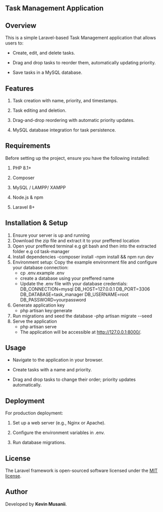 ## Task Management Application
## Overview

This is a simple Laravel-based Task Management application that allows users to:

- Create, edit, and delete tasks.

- Drag and drop tasks to reorder them, automatically updating priority.

- Save tasks in a MySQL database.



## Features

1. Task creation with name, priority, and timestamps.

2. Task editing and deletion.

3. Drag-and-drop reordering with automatic priority updates.

4. MySQL database integration for task persistence.
   
## Requirements

Before setting up the project, ensure you have the following installed:
1. PHP 8.1+

2. Composer

3. MySQL / LAMPP/ XAMPP

4. Node.js & npm

5. Laravel 8+

## Installation & Setup

1. Ensure your server is up and running
2. Download the zip file and extract it to your preffered location
3. Open your preffered terminal e.g git bash and then into the extracted folder e.g  cd task-manager
4. Install dependencies
   -composer install
   -npm install && npm run dev
5. Environment setup: Copy the example environment file and configure your database connection:
   - cp .env.example .env
   - create a database using your preffered name
   - Update the .env file with your database credentials:
    DB_CONNECTION=mysql
    DB_HOST=127.0.0.1
    DB_PORT=3306
    DB_DATABASE=task_manager
    DB_USERNAME=root
    DB_PASSWORD=yourpassword
6. Generate application key
   - php artisan key:generate
7. Run migrations and seed the database
   -php artisan migrate --seed
8. Serve the application
   - php artisan serve
    * The application will be accessible at http://127.0.0.1:8000/.


## Usage

 - Navigate to the application in your browser.

- Create tasks with a name and priority.

- Drag and drop tasks to change their order; priority updates automatically.



## Deployment

For production deployment:

1. Set up a web server (e.g., Nginx or Apache).

2. Configure the environment variables in .env.

3. Run database migrations.


## License

The Laravel framework is open-sourced software licensed under the [MIT license](https://opensource.org/licenses/MIT).

## Author
Developed by **Kevin Musanii**.
